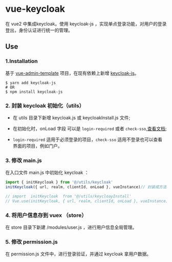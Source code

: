 # vue-keycloak
在 vue2 中集成keycloak。使用 keycloak-js ，实现单点登录功能，对用户的登录登出，身份认证进行统一的管理。


## Use
### 1.Installation
基于 [vue-admin-template](https://github.com/PanJiaChen/vue-admin-template) 项目，在现有依赖上新增 [keycloak-js](https://www.npmjs.com/package/keycloak-js)。
```shell
$ yarn add keycloak-js
# OR
$ npm install keycloak-js
```

### 2. 封装 keycloak 初始化（utils）
- 在 utils 目录下新增 keycloak.js  或 keycloakInstall.js  文件;

- 在初始化时，onLoad 字段 可以是 `login-required` 或者 `check-sso`,[查看文档](https://www.keycloak.org/docs/latest/securing_apps/index.html#using-the-adapter);

- `login-required` 适用于必须登录的项目，`check-sso` 适用不登录也可以查看界面的项目，例如门户。
### 3. 修改 main.js
在入口文件 main.js 中初始化 keycloak ：
```js
import { initKeycloak } from '@/utils/keycloak'
initKeycloak({ url, realm, clientId, onLoad }, vueInstance)// 封装成方法，直接调用

// import  initKeycloak  from '@/utils/keycloayInstall'
// Vue.use(initKeycloak, { url, realm, clientId, onLoad }, vueInstance) // 封装成插件，通过Vue.use 注册使用
```

### 4. 将用户信息存到 vuex （store）
在 store 目录下新建 /modules/user.js  ，进行用户信息全局管理。

### 5. 修改 permission.js
在 permission.js 文件中，进行登录验证，并通过 keycloak 拿用户数据。
